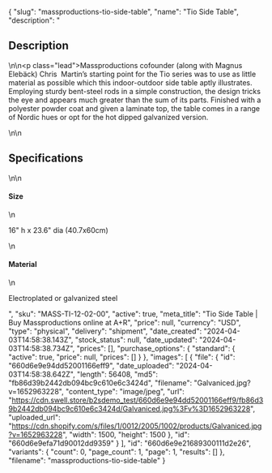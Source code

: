 {
  "slug": "massproductions-tio-side-table",
  "name": "Tio Side Table",
  "description": "<h2>Description</h2>\n<!-- split -->\n<p class=\"lead\">Massproductions cofounder (along with Magnus Elebäck) Chris  Martin’s starting point for the Tio series was to use as little material as possible which this indoor-outdoor side table aptly illustrates. Employing sturdy bent-steel rods in a simple construction, the design tricks the eye and appears much greater than the sum of its parts. Finished with a polyester powder coat and given a laminate top, the table comes in a range of Nordic hues or opt for the hot dipped galvanized version. </p>\n<!-- split -->\n<h2>Specifications</h2>\n<!-- split -->\n<h4>Size</h4>\n<p>16\" h x 23.6\" dia (40.7x60cm)</p>\n<h4>Material</h4>\n<p>Electroplated or galvanized steel</p>",
  "sku": "MASS-TI-12-02-00",
  "active": true,
  "meta_title": "Tio Side Table | Buy Massproductions online at A+R",
  "price": null,
  "currency": "USD",
  "type": "physical",
  "delivery": "shipment",
  "date_created": "2024-04-03T14:58:38.143Z",
  "stock_status": null,
  "date_updated": "2024-04-03T14:58:38.734Z",
  "prices": [],
  "purchase_options": {
    "standard": {
      "active": true,
      "price": null,
      "prices": []
    }
  },
  "images": [
    {
      "file": {
        "id": "660d6e9e94dd52001166eff9",
        "date_uploaded": "2024-04-03T14:58:38.642Z",
        "length": 56408,
        "md5": "fb86d39b2442db094bc9c610e6c3424d",
        "filename": "Galvaniced.jpg?v=1652963228",
        "content_type": "image/jpeg",
        "url": "https://cdn.swell.store/b2sdemo_test/660d6e9e94dd52001166eff9/fb86d39b2442db094bc9c610e6c3424d/Galvaniced.jpg%3Fv%3D1652963228",
        "uploaded_url": "https://cdn.shopify.com/s/files/1/0012/2005/1002/products/Galvaniced.jpg?v=1652963228",
        "width": 1500,
        "height": 1500
      },
      "id": "660d6e9efa71d90012dd9359"
    }
  ],
  "id": "660d6e9e21689300111d2e26",
  "variants": {
    "count": 0,
    "page_count": 1,
    "page": 1,
    "results": []
  },
  "filename": "massproductions-tio-side-table"
}
